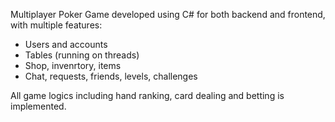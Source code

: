 Multiplayer Poker Game developed using C# for both backend and frontend, with multiple features:
- Users and accounts
- Tables (running on threads)
- Shop, invenrtory, items
- Chat, requests, friends, levels, challenges

All game logics including hand ranking, card dealing and betting is implemented.
